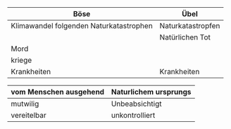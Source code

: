 
| Böse                                    | Übel              |
| --------------------------------------- | ----------------- |
| Klimawandel folgenden Naturkatastrophen | Naturkatastropfen |
|                                         | Natürlichen Tot   |
| Mord                                    |                   |
| kriege                                  |                   |
| Krankheiten                             | Krankheiten       |

	

| vom Menschen ausgehend | Naturlichem ursprungs |
| ---------------------- | --------------------- |
| mutwilig               | Unbeabsichtigt        |
| vereitelbar            | unkontrolliert        |
